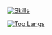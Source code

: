 [![Skills](https://skillicons.dev/icons?i=py,java,gradle,maven,html,css,bootstrap,js,mysql,eclipse,vscode,git,github&perline=4)](https://skillicons.dev)

[![Top Langs](https://github-readme-stats.vercel.app/api/top-langs/?username=gallardo7761&layout=compact)](https://github.com/gallardo7761?tab=repositories)

